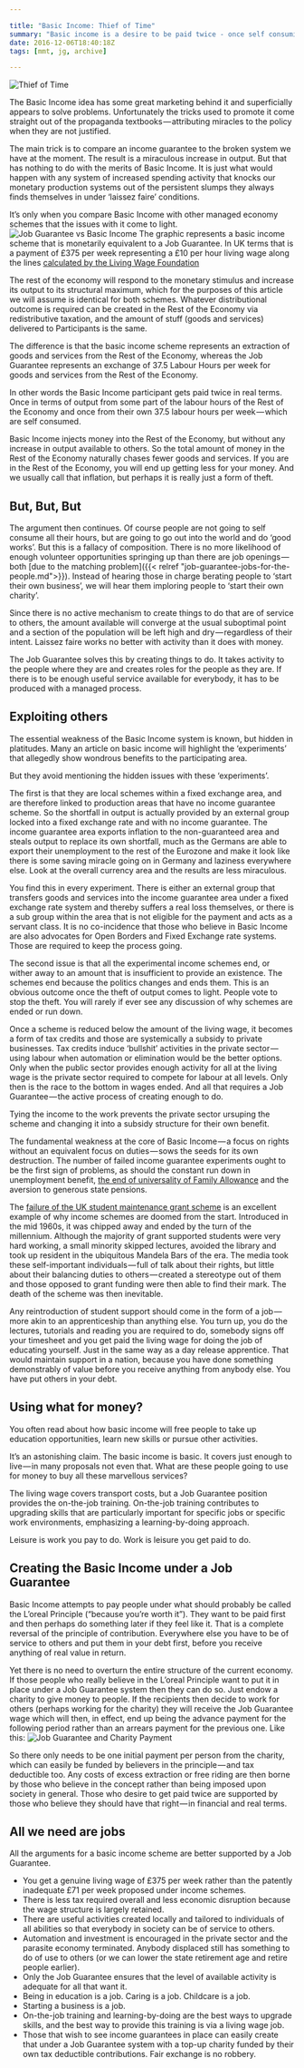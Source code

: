 ```yaml
---

title: "Basic Income: Thief of Time"
summary: "Basic income is a desire to be paid twice - once self consuming your own hours and once consuming the output of somebody else's hours"
date: 2016-12-06T18:40:18Z
tags: [mmt, jg, archive]

---
```


![Thief of Time](images/thief.jpeg)

The Basic Income idea has some great marketing behind it and superficially appears to solve problems. Unfortunately the tricks used to promote it come straight out of the propaganda textbooks — attributing miracles to the policy when they are not justified.

The main trick is to compare an income guarantee to the broken system we have at the moment. The result is a miraculous increase in output. But that has nothing to do with the merits of Basic Income. It is just what would happen with any system of increased spending activity that knocks our monetary production systems out of the persistent slumps they always finds themselves in under ‘laissez faire’ conditions.

It’s only when you compare Basic Income with other managed economy schemes that the issues with it come to light.
![Job Guarantee vs Basic Income](images/jg-vs-bi.gif)
The graphic represents a basic income scheme that is monetarily equivalent to a Job Guarantee. In UK terms that is a payment of £375 per week representing a £10 per hour living wage along the lines [calculated by the Living Wage Foundation](http://www.livingwage.org.uk/what-living-wage-annual-salary)

The rest of the economy will respond to the monetary stimulus and increase its output to its structural maximum, which for the purposes of this article we will assume is identical for both schemes. Whatever distributional outcome is required can be created in the Rest of the Economy via redistributive taxation, and the amount of stuff (goods and services) delivered to Participants is the same.

The difference is that the basic income scheme represents an extraction of goods and services from the Rest of the Economy, whereas the Job Guarantee represents an exchange of 37.5 Labour Hours per week for goods and services from the Rest of the Economy.

In other words the Basic Income participant gets paid twice in real terms. Once in terms of output from some part of the labour hours of the Rest of the Economy and once from their own 37.5 labour hours per week — which are self consumed.

Basic Income injects money into the Rest of the Economy, but without any increase in output available to others. So the total amount of money in the Rest of the Economy naturally chases fewer goods and services. If you are in the Rest of the Economy, you will end up getting less for your money. And we usually call that inflation, but perhaps it is really just a form of theft.

## But, But, But
The argument then continues. Of course people are not going to self consume all their hours, but are going to go out into the world and do ‘good works’. But this is a fallacy of composition. There is no more likelihood of enough volunteer opportunities springing up than there are job openings — both [due to the matching problem]({{< relref "job-guarantee-jobs-for-the-people.md">}}). Instead of hearing those in charge berating people to ‘start their own business’, we will hear them imploring people to ‘start their own charity’.

Since there is no active mechanism to create things to do that are of service to others, the amount available will converge at the usual suboptimal point and a section of the population will be left high and dry — regardless of their intent. Laissez faire works no better with activity than it does with money.

The Job Guarantee solves this by creating things to do. It takes activity to the people where they are and creates roles for the people as they are. If there is to be enough useful service available for everybody, it has to be produced with a managed process.

## Exploiting others
The essential weakness of the Basic Income system is known, but hidden in platitudes. Many an article on basic income will highlight the ‘experiments’ that allegedly show wondrous benefits to the participating area.

But they avoid mentioning the hidden issues with these ‘experiments’.

The first is that they are local schemes within a fixed exchange area, and are therefore linked to production areas that have no income guarantee scheme. So the shortfall in output is actually provided by an external group locked into a fixed exchange rate and with no income guarantee. The income guarantee area exports inflation to the non-guaranteed area and steals output to replace its own shortfall, much as the Germans are able to export their unemployment to the rest of the Eurozone and make it look like there is some saving miracle going on in Germany and laziness everywhere else. Look at the overall currency area and the results are less miraculous.

You find this in every experiment. There is either an external group that transfers goods and services into the income guarantee area under a fixed exchange rate system and thereby suffers a real loss themselves, or there is a sub group within the area that is not eligible for the payment and acts as a servant class. It is no co-incidence that those who believe in Basic Income are also advocates for Open Borders and Fixed Exchange rate systems. Those are required to keep the process going.

The second issue is that all the experimental income schemes end, or wither away to an amount that is insufficient to provide an existence. The schemes end because the politics changes and ends them. This is an obvious outcome once the theft of output comes to light. People vote to stop the theft. You will rarely if ever see any discussion of why schemes are ended or run down.

Once a scheme is reduced below the amount of the living wage, it becomes a form of tax credits and those are systemically a subsidy to private businesses. Tax credits induce ‘bullshit’ activities in the private sector — using labour when automation or elimination would be the better options. Only when the public sector provides enough activity for all at the living wage is the private sector required to compete for labour at all levels. Only then is the race to the bottom in wages ended. And all that requires a Job Guarantee — the active process of creating enough to do.

Tying the income to the work prevents the private sector ursuping the scheme and changing it into a subsidy structure for their own benefit.

The fundamental weakness at the core of Basic Income — a focus on rights without an equivalent focus on duties — sows the seeds for its own destruction. The number of failed income guarantee experiments ought to be the first sign of problems, as should the constant run down in unemployment benefit, [the end of universality of Family Allowance](https://medium.com/@cerce123/what-happened-to-the-basic-income-for-children-ea7fdae58592#.a2p4u97j9) and the aversion to generous state pensions.

The [failure of the UK student maintenance grant scheme](https://medium.com/@cerce123/remember-when-knowledge-was-free-c23ac3cef5b#.bklozpgqd) is an excellent example of why income schemes are doomed from the start. Introduced in the mid 1960s, it was chipped away and ended by the turn of the millennium. Although the majority of grant supported students were very hard working, a small minority skipped lectures, avoided the library and took up resident in the ubiquitous Mandela Bars of the era. The media took these self-important individuals — full of talk about their rights, but little about their balancing duties to others — created a stereotype out of them and those opposed to grant funding were then able to find their mark. The death of the scheme was then inevitable.

Any reintroduction of student support should come in the form of a job — more akin to an apprenticeship than anything else. You turn up, you do the lectures, tutorials and reading you are required to do, somebody signs off your timesheet and you get paid the living wage for doing the job of educating yourself. Just in the same way as a day release apprentice. That would maintain support in a nation, because you have done something demonstrably of value before you receive anything from anybody else. You have put others in your debt.

## Using what for money?
You often read about how basic income will free people to take up education opportunities, learn new skills or pursue other activities.

It’s an astonishing claim. The basic income is basic. It covers just enough to live — in many proposals not even that. What are these people going to use for money to buy all these marvellous services?

The living wage covers transport costs, but a Job Guarantee position provides the on-the-job training. On-the-job training contributes to upgrading skills that are particularly important for specific jobs or specific work environments, emphasizing a learning-by-doing approach.

Leisure is work you pay to do. Work is leisure you get paid to do.

## Creating the Basic Income under a Job Guarantee

Basic Income attempts to pay people under what should probably be called the L’oreal Principle (“because you’re worth it”). They want to be paid first and then perhaps do something later if they feel like it. That is a complete reversal of the principle of contribution. Everywhere else you have to be of service to others and put them in your debt first, before you receive anything of real value in return.

Yet there is no need to overturn the entire structure of the current economy. If those people who really believe in the L’oreal Principle want to put it in place under a Job Guarantee system then they can do so. Just endow a charity to give money to people. If the recipients then decide to work for others (perhaps working for the charity) they will receive the Job Guarantee wage which will then, in effect, end up being the advance payment for the following period rather than an arrears payment for the previous one. Like this:
![Job Guarantee and Charity Payment](images/jg-vs-charity.png)

So there only needs to be one initial payment per person from the charity, which can easily be funded by believers in the principle — and tax deductible too. Any costs of excess extraction or free riding are then borne by those who believe in the concept rather than being imposed upon society in general. Those who desire to get paid twice are supported by those who believe they should have that right — in financial and real terms.

## All we need are jobs

All the arguments for a basic income scheme are better supported by a Job Guarantee.

* You get a genuine living wage of £375 per week rather than the patently inadequate £71 per week proposed under income schemes.
* There is less tax required overall and less economic disruption because the wage structure is largely retained.
* There are useful activities created locally and tailored to individuals of all abilities so that everybody in society can be of service to others.
* Automation and investment is encouraged in the private sector and the parasite economy terminated. Anybody displaced still has something to do of use to others (or we can lower the state retirement age and retire people earlier).
* Only the Job Guarantee ensures that the level of available activity is adequate for all that want it.
* Being in education is a job. Caring is a job. Childcare is a job.
* Starting a business is a job.
* On-the-job training and learning-by-doing are the best ways to upgrade skills, and the best way to provide this training is via a living wage job.
* Those that wish to see income guarantees in place can easily create that under a Job Guarantee system with a top-up charity funded by their own tax deductible contributions. Fair exchange is no robbery.
